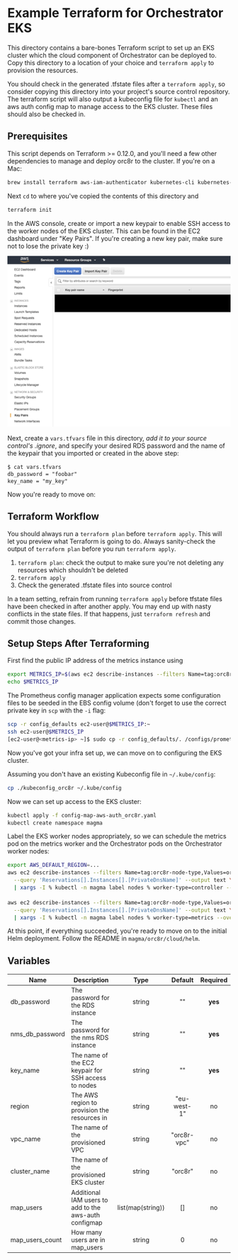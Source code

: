 # Example Terraform for Orchestrator EKS

This directory contains a bare-bones Terraform script to set up an EKS cluster
which the cloud component of Orchestrator can be deployed to. Copy this
directory to a location of your choice and `terraform apply` to provision the
resources.

You should check in the generated .tfstate files after a `terraform apply`, so
consider copying this directory into your project's source control repository.
The terraform script will also output a kubeconfig file for `kubectl` and an
aws auth config map to manage access to the EKS cluster. These files should
also be checked in.

## Prerequisites

This script depends on Terraform >= 0.12.0, and you'll need a few other
dependencies to manage and deploy orc8r to the cluster. If you're on a Mac:

```bash
brew install terraform aws-iam-authenticator kubernetes-cli kubernetes-helm awscli
```

Next `cd` to where you've copied the contents of this directory and

```bash
terraform init
```

In the AWS console, create or import a new keypair to enable SSH access to the
worker nodes of the EKS cluster. This can be found in the EC2 dashboard under
"Key Pairs". If you're creating a new key pair, make sure not to lose the
private key :)

![](keypair.png)

Next, create a `vars.tfvars` file in this directory, *add it to your source
control's .ignore*, and specify your desired RDS password and the name of the
keypair that you imported or created in the above step:

```
$ cat vars.tfvars
db_password = "foobar"
key_name = "my_key"
```

Now you're ready to move on:

## Terraform Workflow

You should always run a `terraform plan` before `terraform apply`. This will
let you preview what Terraform is going to do. Always sanity-check the output
of `terraform plan` before you run `terraform apply`.

1. `terraform plan`: check the output to make sure you're not deleting any
resources which shouldn't be deleted
2. `terraform apply`
3. Check the generated .tfstate files into source control

In a team setting, refrain from running `terraform apply` before tfstate files
have been checked in after another apply. You may end up with nasty conflicts
in the state files. If that happens, just `terraform refresh` and commit those
changes.

## Setup Steps After Terraforming

First find the public IP address of the metrics instance using
```bash
export METRICS_IP=$(aws ec2 describe-instances --filters Name=tag:orc8r-node-type,Values=orc8r-prometheus-node --query 'Reservations[*].Instances[0].PublicIpAddress' --output text)
echo $METRICS_IP
```
The Prometheus config manager application expects some configuration files to
be seeded in the EBS config volume (don't forget to use the correct private
key in `scp` with the `-i` flag:

```bash
scp -r config_defaults ec2-user@$METRICS_IP:~
ssh ec2-user@$METRICS_IP
[ec2-user@<metrics-ip> ~]$ sudo cp -r config_defaults/. /configs/prometheus
```

Now you've got your infra set up, we can move on to configuring the EKS cluster.

Assuming you don't have an existing Kubeconfig file in `~/.kube/config`:

```bash
cp ./kubeconfig_orc8r ~/.kube/config
```

Now we can set up access to the EKS cluster:

```bash
kubectl apply -f config-map-aws-auth_orc8r.yaml
kubectl create namespace magma
```

Label the EKS worker nodes appropriately, so we can schedule the metrics pod on
the metrics worker and the Orchestrator pods on the Orchestrator worker nodes:

```bash
export AWS_DEFAULT_REGION=...
aws ec2 describe-instances --filters Name=tag:orc8r-node-type,Values=orc8r-worker-node \
  --query 'Reservations[].Instances[].[PrivateDnsName]' --output text \
  | xargs -I % kubectl -n magma label nodes % worker-type=controller --overwrite

aws ec2 describe-instances --filters Name=tag:orc8r-node-type,Values=orc8r-prometheus-node \
  --query 'Reservations[].Instances[].[PrivateDnsName]' --output text \
  | xargs -I % kubectl -n magma label nodes % worker-type=metrics --overwrite
```

At this point, if everything succeeded, you're ready to move on to the initial
Helm deployment. Follow the README in `magma/orc8r/cloud/helm`.

## Variables

| Name | Description | Type | Default | Required |
|------|-------------|:----:|:-----:|:-----:|
| db_password | The password for the RDS instance | string | "" | **yes** |
| nms_db_password | The password for the nms RDS instance | string | "" | **yes** |
| key_name | The name of the EC2 keypair for SSH access to nodes | string | "" | **yes** |
| region | The AWS region to provision the resources in | string | "eu-west-1" | no |
| vpc_name | The name of the provisioned VPC | string | "orc8r-vpc" | no |
| cluster_name | The name of the provisioned EKS cluster | string | "orc8r" | no |
| map_users | Additional IAM users to add to the aws-auth configmap | list(map(string)) | [] | no |
| map_users_count | How many users are in map_users | string | 0 | no
